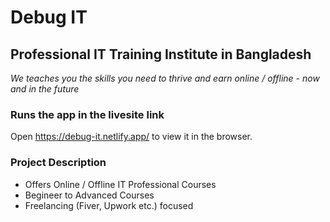 # Debug IT

## Professional IT Training Institute in Bangladesh
*We teaches you the skills you need to thrive and earn online / offline - now and in the future*


### Runs the app in the livesite link
Open https://debug-it.netlify.app/ to view it in the browser.


### Project Description
 * Offers Online / Offline IT Professional Courses
 * Begineer to Advanced Courses
 * Freelancing (Fiver, Upwork etc.) focused
